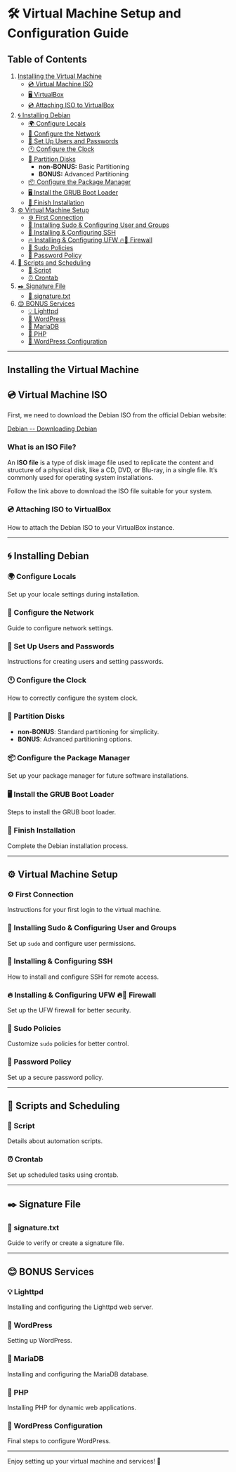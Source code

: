 # 🛠️ Virtual Machine Setup and Configuration Guide

## Table of Contents

1. [Installing the Virtual Machine](#installing-the-virtual-machine)
   - [💿 Virtual Machine ISO](#virtual-machine-iso)
   - [🖥️ VirtualBox](#virtualbox)
   - [💿 Attaching ISO to VirtualBox](#attaching-iso-to-virtualbox)
2. [🌀 Installing Debian](#installing-debian)
   - [🌍 Configure Locals](#configure-locals)
   - [📶 Configure the Network](#configure-the-network)
   - [🔐 Set Up Users and Passwords](#set-up-users-and-passwords)
   - [🕚 Configure the Clock](#configure-the-clock)
   - [💾 Partition Disks](#partition-disks)
     - **non-BONUS:** Basic Partitioning
     - **BONUS:** Advanced Partitioning
   - [📦 Configure the Package Manager](#configure-the-package-manager)
   - [🖥️ Install the GRUB Boot Loader](#install-the-grub-boot-loader)
   - [🎉 Finish Installation](#finish-installation)
3. [⚙️ Virtual Machine Setup](#virtual-machine-setup)
   - [⚙️ First Connection](#first-connection)
   - [👤 Installing Sudo & Configuring User and Groups](#installing-sudo--configuring-user-and-groups)
   - [📶 Installing & Configuring SSH](#installing--configuring-ssh)
   - [🔥 Installing & Configuring UFW 🔥🧱 Firewall](#installing--configuring-ufw-firewall)
   - [🔐 Sudo Policies](#sudo-policies)
   - [🔑 Password Policy](#password-policy)
4. [🧾 Scripts and Scheduling](#scripts-and-scheduling)
   - [🚨 Script](#script)
   - [⏰ Crontab](#crontab)
5. [✒️ Signature File](#signature-file)
   - [📄 signature.txt](#signaturetxt)
6. [😊 BONUS Services](#bonus-services)
   - [💡 Lighttpd](#lighttpd)
   - [📰 WordPress](#wordpress)
   - [🐬 MariaDB](#mariadb)
   - [🐘 PHP](#php)
   - [📰 WordPress Configuration](#wordpress-configuration)

---

## Installing the Virtual Machine

## 💿 Virtual Machine ISO

First, we need to download the Debian ISO from the official Debian website:  

[Debian -- Downloading Debian](https://www.debian.org/)  

### What is an ISO File?  
An **ISO file** is a type of disk image file used to replicate the content and structure of a physical disk, like a CD, DVD, or Blu-ray, in a single file. It’s commonly used for operating system installations.  

Follow the link above to download the ISO file suitable for your system.  


### 💿 Attaching ISO to VirtualBox
How to attach the Debian ISO to your VirtualBox instance.

---

## 🌀 Installing Debian

### 🌍 Configure Locals
Set up your locale settings during installation.

### 📶 Configure the Network
Guide to configure network settings.

### 🔐 Set Up Users and Passwords
Instructions for creating users and setting passwords.

### 🕚 Configure the Clock
How to correctly configure the system clock.

### 💾 Partition Disks
- **non-BONUS**: Standard partitioning for simplicity.
- **BONUS**: Advanced partitioning options.

### 📦 Configure the Package Manager
Set up your package manager for future software installations.

### 🖥️ Install the GRUB Boot Loader
Steps to install the GRUB boot loader.

### 🎉 Finish Installation
Complete the Debian installation process.

---

## ⚙️ Virtual Machine Setup

### ⚙️ First Connection
Instructions for your first login to the virtual machine.

### 👤 Installing Sudo & Configuring User and Groups
Set up `sudo` and configure user permissions.

### 📶 Installing & Configuring SSH
How to install and configure SSH for remote access.

### 🔥 Installing & Configuring UFW 🔥🧱 Firewall
Set up the UFW firewall for better security.

### 🔐 Sudo Policies
Customize `sudo` policies for better control.

### 🔑 Password Policy
Set up a secure password policy.

---

## 🧾 Scripts and Scheduling

### 🚨 Script
Details about automation scripts.

### ⏰ Crontab
Set up scheduled tasks using crontab.

---

## ✒️ Signature File

### 📄 signature.txt
Guide to verify or create a signature file.

---

## 😊 BONUS Services

### 💡 Lighttpd
Installing and configuring the Lighttpd web server.

### 📰 WordPress
Setting up WordPress.

### 🐬 MariaDB
Installing and configuring the MariaDB database.

### 🐘 PHP
Installing PHP for dynamic web applications.

### 📰 WordPress Configuration
Final steps to configure WordPress.

---

Enjoy setting up your virtual machine and services! 🎉
